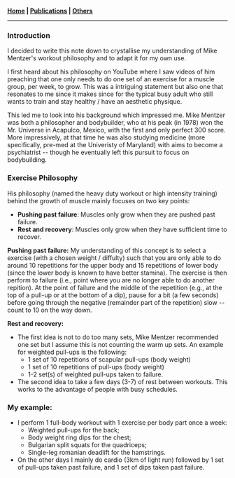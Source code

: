 **[Home](./) \| [Publications](./publications.html) \| [Others](./others.html)**

---

### Introduction

I decided to write this note down to crystallise my understanding of Mike Mentzer's workout philosophy and to adapt it for my own use. 

I first heard about his philosophy on YouTube where I saw videos of him preaching that one only needs to do one set of an exercise for a muscle group, per week, to grow. This was a intriguing statement but also one that resonates to me since it makes since for the typical busy adult who still wants to train and stay healthy / have an aesthetic physique.

This led me to look into his background which impressed me. Mike Mentzer was both a philosopher and bodybuilder, who at his peak (in 1978) won the Mr. Universe in Acapulco, Mexico, with the first and only perfect 300 score. More impressively, at that time he was also studying medicine (more specifically, pre-med at the Univeristy of Maryland) with aims to become a psychiatrist -- though he eventually left this pursuit to focus on bodybuilding.

### Exercise Philosophy

His philosophy (named the heavy duty workout or high intensity training) behind the growth of muscle mainly focuses on two key points:
- **Pushing past failure**: Muscles only grow when they are pushed past failure.
- **Rest and recovery**: Muscles only grow when they have sufficient time to recover.

**Pushing past failure:** My understanding of this concept is to select a exercise (with a chosen weight / diffulty) such that you are only able to do around 10 repetitions for the upper body and 15 repetitions of lower body (since the lower body is known to have better stamina). The exercise is then perform to failure (i.e., point where you are no longer able to do another repition). At the point of failure and the middle of the repetition (e.g., at the top of a pull-up or at the bottom of a dip), pause for a bit (a few seconds) before going through the negative (remainder part of the repetition) slow -- count to 10 on the way down.

**Rest and recovery:** 
- The first idea is not to do too many sets, Mike Mentzer recommended one set but I assume this is not counting the warm up sets. An example for weighted pull-ups is the following:
    - 1 set of 10 repetitions of scapular pull-ups (body weight)
    - 1 set of 10 repetitions of pull-ups (body weight)
    - 1-2 set(s) of weighted pull-ups taken to failure.
- The second idea to take a few days (3-7) of rest between workouts. This works to the advantage of people with busy schedules.


### My example:
- I perform 1 full-body workout with 1 exercise per body part once a week:
    - Weighted pull-ups for the back;
    - Body weight ring dips for the chest;
    - Bulgarian split squats for the quadriceps;
    - Single-leg romanian deadlift for the hamstrings.
- On the other days I mainly do cardio (3km of light run) followed by 1 set of pull-ups taken past failure, and 1 set of dips taken past failure.
